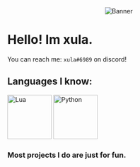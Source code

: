 <div align="center">
  <img src="https://svg-banners.vercel.app/api?type=rainbow&text1=xula%20&width=800&height=400" alt="Banner" />
</div>

# Hello! Im xula.

You can reach me: `xula#6989` on discord!

## Languages I know:

<p align="">
<img height="100" width="100" src="https://cdn.simpleicons.org/lua/white" alt="Lua"/>
<img height="100" width="100" src="https://cdn.simpleicons.org/python/white" alt="Python"/>
</p>

### Most projects I do are just for fun.
